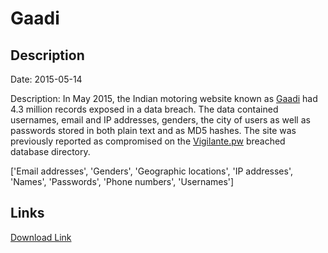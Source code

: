 # Gaadi

## Description

Date: 2015-05-14

Description:
In May 2015, the Indian motoring website known as <a href="https://www.gaadi.com/" target="_blank" rel="noopener">Gaadi</a> had 4.3 million records exposed in a data breach. The data contained usernames, email and IP addresses, genders, the city of users as well as passwords stored in both plain text and as MD5 hashes. The site was previously reported as compromised on the <a href="https://vigilante.pw/" target="_blank" rel="noopener">Vigilante.pw</a> breached database directory.


['Email addresses', 'Genders', 'Geographic locations', 'IP addresses', 'Names', 'Passwords', 'Phone numbers', 'Usernames']

## Links

[Download Link](https://link-to.net/1229997/524.8141206564695/dynamic/?r=Z2FhZGkuY29t)